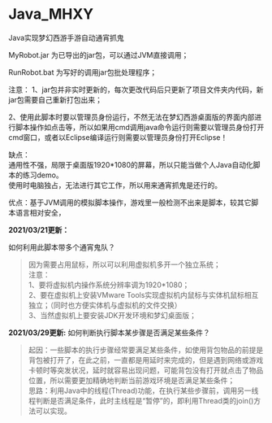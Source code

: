# Java_MHXY
Java实现梦幻西游手游自动通宵抓鬼
 
MyRobot.jar 为已导出的jar包，可以通过JVM直接调用；

RunRobot.bat 为写好的调用jar包批处理程序；

注意：
1、jar包并非实时更新的，每次更改代码后只更新了项目文件夹内代码，新jar包需要自己重新打包出来；

2、使用此脚本时要以管理员身份运行，不然无法在梦幻西游桌面版的界面内部进行脚本操作如点击等，所以如果用cmd调用java命令运行则需要以管理员身份打开cmd窗口，或者以Eclipse编译运行则需要以管理员身份打开Eclipse！

缺点：  
通用性不强，局限于桌面版1920*1080的屏幕，所以只能当做个人Java自动化脚本的练习demo。  
使用时电脑独占，无法进行其它工作，所以用来通宵抓鬼是还行的。

优点：基于JVM调用的模拟脚本操作，游戏里一般检测不出来是脚本，较其它脚本语言相对安全，

**2021/03/21更新：**

如何利用此脚本带多个通宵鬼队？

> 因为需要占用鼠标，所以可以利用虚拟机多开一个独立系统；  
> 注意：  
> 1、要将虚拟机内操作系统分辨率调为1920*1080；  
> 2、要在虚拟机上安装VMware Tools实现虚拟机内鼠标与实体机鼠标相互独立；（同时也方便实体机与虚拟机的文件交换）  
> 3、当然虚拟机上要安装JDK开发环境和梦幻桌面版；  

**2021/03/29更新:**
如何判断执行脚本某步骤是否满足某些条件？  
> 起因：一些脚本的执行步骤经常要满足某些条件，如使用背包物品的前提是背包被打开了，在此之前，一直都是用延时来完成的，但是遇到网络或游戏卡顿时等突发状况，延时就容易出现问题，可能背包没有打开就点击了物品位置，所以需要更加精确地判断当前游戏环境是否满足某些条件；  
> 思路：利用Java中的线程(Thread)功能，在执行某些步骤前，调用另一线程判断是否满足条件，此时主线程是“暂停”的，即利用Thread类的join()方法可以实现。  

